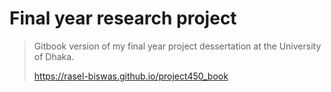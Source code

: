 # Final year research project


> Gitbook version of my final year project dessertation at the University of Dhaka.
>
> https://rasel-biswas.github.io/project450_book
